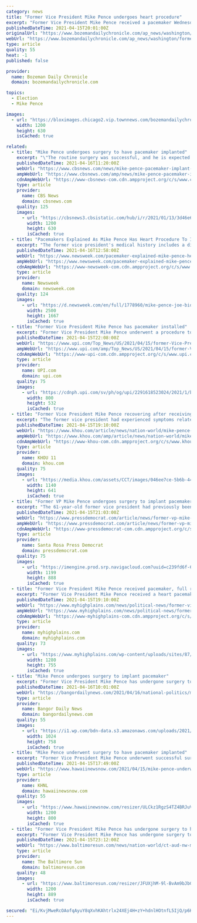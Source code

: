 ```yaml
---
category: news
title: "Former Vice President Mike Pence undergoes heart procedure"
excerpt: "Former Vice President Mike Pence received a pacemaker Wednesday. Pence underwent the procedure at Inova Fairfax Medical Campus in Falls Church, Virginia, according to a statement. He is expected to fully recover and return to normal activity soon,"
publishedDateTime: 2021-04-15T20:01:00Z
originalUrl: "https://www.bozemandailychronicle.com/ap_news/washington/former-vice-president-mike-pence-undergoes-heart-procedure/article_76f79267-263f-5bcb-9321-d2878f68831a.html"
webUrl: "https://www.bozemandailychronicle.com/ap_news/washington/former-vice-president-mike-pence-undergoes-heart-procedure/article_76f79267-263f-5bcb-9321-d2878f68831a.html"
type: article
quality: 55
heat: -1
published: false

provider:
  name: Bozeman Daily Chronicle
  domain: bozemandailychronicle.com

topics:
  - Election
  - Mike Pence

images:
  - url: "https://bloximages.chicago2.vip.townnews.com/bozemandailychronicle.com/content/tncms/custom/image/2ffee154-edef-11e4-a572-ab4a61dde6eb.png"
    width: 1200
    height: 630
    isCached: true

related:
  - title: "Mike Pence undergoes surgery to have pacemaker implanted"
    excerpt: "\"The routine surgery was successful, and he is expected to fully recover and return to normal activity in the coming days,\" Pence's office said."
    publishedDateTime: 2021-04-16T11:20:00Z
    webUrl: "https://www.cbsnews.com/news/mike-pence-pacemaker-implant-surgery/"
    ampWebUrl: "https://www.cbsnews.com/amp/news/mike-pence-pacemaker-implant-surgery/"
    cdnAmpWebUrl: "https://www-cbsnews-com.cdn.ampproject.org/c/s/www.cbsnews.com/amp/news/mike-pence-pacemaker-implant-surgery/"
    type: article
    provider:
      name: CBS News
      domain: cbsnews.com
    quality: 125
    images:
      - url: "https://cbsnews3.cbsistatic.com/hub/i/r/2021/01/13/3d46e6fa-c74e-41cc-be16-96e683b81c3e/thumbnail/1200x630/6416c4237a17d28bc745050913d7d613/gettyimages-1230408840.jpg"
        width: 1200
        height: 630
        isCached: true
  - title: "Pacemakers Explained As Mike Pence Has Heart Procedure To Implant Device"
    excerpt: "The former vice president's medical history includes a diagnosis of a heart condition known as left bundle branch block."
    publishedDateTime: 2021-04-16T12:58:00Z
    webUrl: "https://www.newsweek.com/pacemaker-explained-mike-pence-heart-procedure-implant-1584157"
    ampWebUrl: "https://www.newsweek.com/pacemaker-explained-mike-pence-heart-procedure-implant-1584157?amp=1"
    cdnAmpWebUrl: "https://www-newsweek-com.cdn.ampproject.org/c/s/www.newsweek.com/pacemaker-explained-mike-pence-heart-procedure-implant-1584157?amp=1"
    type: article
    provider:
      name: Newsweek
      domain: newsweek.com
    quality: 124
    images:
      - url: "https://d.newsweek.com/en/full/1778960/mike-pence-joe-bidens-inauguration.jpg"
        width: 2500
        height: 1667
        isCached: true
  - title: "Former Vice President Mike Pence has pacemaker installed"
    excerpt: "Former Vice President Mike Pence underwent a procedure to install a pacemaker this week, his office announced Thursday."
    publishedDateTime: 2021-04-15T22:08:00Z
    webUrl: "https://www.upi.com/Top_News/US/2021/04/15/former-Vice-President-Mike-Pence-pacemaker-surgery/2291618523024/"
    ampWebUrl: "https://www.upi.com/amp/Top_News/US/2021/04/15/former-Vice-President-Mike-Pence-pacemaker-surgery/2291618523024/"
    cdnAmpWebUrl: "https://www-upi-com.cdn.ampproject.org/c/s/www.upi.com/amp/Top_News/US/2021/04/15/former-Vice-President-Mike-Pence-pacemaker-surgery/2291618523024/"
    type: article
    provider:
      name: UPI.com
      domain: upi.com
    quality: 75
    images:
      - url: "https://cdnph.upi.com/sv/ph/og/upi/2291618523024/2021/1/ba1077f3870cc8a125397f00953147e2/v1.5/Former-Vice-President-Mike-Pence-has-pacemaker-installed.jpg"
        width: 800
        height: 532
        isCached: true
  - title: "Former Vice President Mike Pence recovering after receiving a pacemaker"
    excerpt: "The former vice president had experienced symptoms related to a slow heart rate and underwent surgery Wednesday to implant the pacemaker."
    publishedDateTime: 2021-04-15T19:10:00Z
    webUrl: "https://www.khou.com/article/news/nation-world/mike-pence-surgery-to-install-pacemaker/507-aa0fca13-54e4-4db9-8066-6745fb754d54"
    ampWebUrl: "https://www.khou.com/amp/article/news/nation-world/mike-pence-surgery-to-install-pacemaker/507-aa0fca13-54e4-4db9-8066-6745fb754d54"
    cdnAmpWebUrl: "https://www-khou-com.cdn.ampproject.org/c/s/www.khou.com/amp/article/news/nation-world/mike-pence-surgery-to-install-pacemaker/507-aa0fca13-54e4-4db9-8066-6745fb754d54"
    type: article
    provider:
      name: KHOU 11
      domain: khou.com
    quality: 75
    images:
      - url: "https://media.khou.com/assets/CCT/images/046ee7ce-5b6b-443f-abdf-86cfc7c9c394/046ee7ce-5b6b-443f-abdf-86cfc7c9c394_1140x641.jpg"
        width: 1140
        height: 641
        isCached: true
  - title: "Former VP Mike Pence undergoes surgery to implant pacemaker"
    excerpt: "The 61-year-old former vice president had previously been diagnosed with a heart condition called asymptomatic left bundle branch block."
    publishedDateTime: 2021-04-15T21:03:00Z
    webUrl: "https://www.pressdemocrat.com/article/news/former-vp-mike-pence-undergoes-surgery-to-implant-pacemaker/"
    ampWebUrl: "https://www.pressdemocrat.com/article/news/former-vp-mike-pence-undergoes-surgery-to-implant-pacemaker/amp/"
    cdnAmpWebUrl: "https://www-pressdemocrat-com.cdn.ampproject.org/c/s/www.pressdemocrat.com/article/news/former-vp-mike-pence-undergoes-surgery-to-implant-pacemaker/amp/"
    type: article
    provider:
      name: Santa Rosa Press Democrat
      domain: pressdemocrat.com
    quality: 75
    images:
      - url: "https://imengine.prod.srp.navigacloud.com?uuid=c239fd6f-6fd3-5743-a73d-2d84e2da472a&type=primary&q=72&width=1200"
        width: 1199
        height: 888
        isCached: true
  - title: "Former Vice President Mike Pence received pacemaker, full recovery expected"
    excerpt: "Former Vice President Mike Pence received a heart pacemaker device during a routine surgery on Wednesday and is expected to fully recover, a spokesman said on Thursday."
    publishedDateTime: 2021-04-15T19:10:00Z
    webUrl: "https://www.myhighplains.com/news/political-news/former-vice-president-mike-pence-received-pacemaker-full-recovery-expected/"
    ampWebUrl: "https://www.myhighplains.com/news/political-news/former-vice-president-mike-pence-received-pacemaker-full-recovery-expected/amp/"
    cdnAmpWebUrl: "https://www-myhighplains-com.cdn.ampproject.org/c/s/www.myhighplains.com/news/political-news/former-vice-president-mike-pence-received-pacemaker-full-recovery-expected/amp/"
    type: article
    provider:
      name: myhighplains.com
      domain: myhighplains.com
    quality: 73
    images:
      - url: "https://www.myhighplains.com/wp-content/uploads/sites/87/2021/04/AP20245798042239-e1618513616944.jpg?w=1280"
        width: 1280
        height: 755
        isCached: true
  - title: "Mike Pence undergoes surgery to implant pacemaker"
    excerpt: "Former Vice President Mike Pence has undergone surgery to have a pacemaker implanted. His office said that Wednesday’s procedure went well and that Pence “is expected to fully recover and return to normal activity in the coming days."
    publishedDateTime: 2021-04-16T10:01:00Z
    webUrl: "https://bangordailynews.com/2021/04/16/national-politics/mike-pence-undergoes-surgery-to-implant-pacemaker/"
    type: article
    provider:
      name: Bangor Daily News
      domain: bangordailynews.com
    quality: 55
    images:
      - url: "https://i1.wp.com/bdn-data.s3.amazonaws.com/uploads/2021/04/Mike-Pence.jpg?fit=1024%2C758&#038;ssl=1"
        width: 1024
        height: 758
        isCached: true
  - title: "Mike Pence underwent surgery to have pacemaker implanted"
    excerpt: "Former Vice President Mike Pence underwent successful surgery to have a pacemaker implanted, according to his office. CNN reported Pence began experiencing symptoms associated with a slow heartrate about two weeks and underwent surgery on Wednesday."
    publishedDateTime: 2021-04-15T17:49:00Z
    webUrl: "https://www.hawaiinewsnow.com/2021/04/15/mike-pence-underwent-surgery-have-pacemaker-implanted/"
    type: article
    provider:
      name: KHNL
      domain: hawaiinewsnow.com
    quality: 55
    images:
      - url: "https://www.hawaiinewsnow.com/resizer/ULCkz1RgzS4TZ4BRJuVbbYY8p_Q=/1200x0/cloudfront-us-east-1.images.arcpublishing.com/raycom/RFKZZCVLWJCSTJQRFSOEJJV43Y.jpg"
        width: 1200
        height: 800
        isCached: true
  - title: "Former Vice President Mike Pence has undergone surgery to have a pacemaker implanted"
    excerpt: "Former Vice President Mike Pence has undergone surgery to have a pacemaker implanted. His office says that Wednesday’s procedure went well and that Pence “is expected to fully recover and return to normal activity in the coming days."
    publishedDateTime: 2021-04-15T23:12:00Z
    webUrl: "https://www.baltimoresun.com/news/nation-world/ct-aud-nw-mike-pence-pacemaker-surgery-20210415-vgkxtm7tivd5tpqtr7j4t2jeqe-story.html"
    type: article
    provider:
      name: The Baltimore Sun
      domain: baltimoresun.com
    quality: 48
    images:
      - url: "https://www.baltimoresun.com/resizer/JFUXjhM-9l-BvAm9bJbGSW23Ycw=/1200x0/top/cloudfront-us-east-1.images.arcpublishing.com/tronc/B74HBX4SQKFBKCOXTYC3223JTU.aspx"
        width: 1200
        height: 889
        isCached: true

secured: "Ei/KvjMweRcOAofqAyuY8qXvhKAhtrlx24XEj4H+zY+hdnlHOtnfL5IjQ/p6KtY0gaPauk+OWmTbmkqeaVgSkMmlMkeL4cMZiglyYZJT0hUFgFNUMTztL4Di3dxHE9fos6K/j5c6qUKA5BUKWX3nWisoJz1nwOaiAtQRItx542mhH/ScDyVLtS4av/HN4HAQap9U/LwSjZkoUPusYcM/JhbbBa1bBEw23NjP71WrNogOeSdjNIxxULRDerS5Rqklfp1qgt/Wldo6i1YW5b6hEDyRIDxo7ZH0C/H2j2RnFq+oLmEVxgCrsZAB0/lQJL4gMJMU9FIBdLtrnZmGtweLeGyFmxrBOy5NT7z2JGuSr+k=;YRF+pA8jJKxTZn5etDyFog=="
---
```


